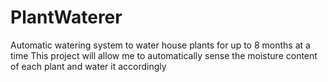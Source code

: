 # PlantWaterer
Automatic watering system to water house plants for up to 8 months at a time
This project will allow me to automatically sense the moisture content of each plant and water it accordingly
